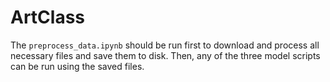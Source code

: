 # ArtClass
The `preprocess_data.ipynb` should be run first to download and process all necessary files and save them to disk. Then, any of the three model scripts can be run using the saved files.

